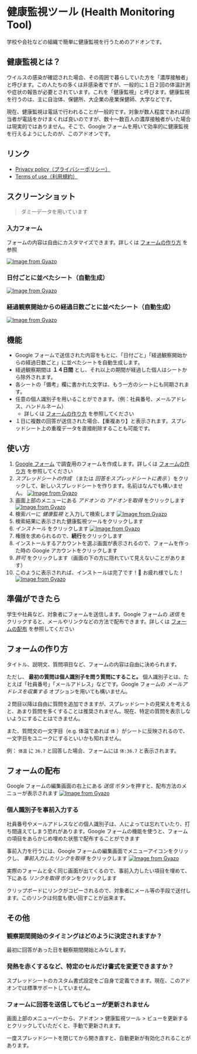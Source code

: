 # 健康監視ツール (Health Monitoring Tool)

学校や会社などの組織で簡単に健康監視を行うためのアドオンです。

## 健康監視とは？

ウイルスの感染が確認された場合、その周囲で暮らしていた方を「濃厚接触者」と呼びます。この人たちの多くは非感染者ですが、一般的に１日２回の体温計測や症状の報告が必要とされています。これを「健康監視」と呼びます。健康監視を行うのは、主に自治体、保健所、大企業の産業保健師、大学などです。

現在、健康監視は電話で行われることが一般的です。対象が数人程度であれば担当者が電話をかけまくれば良いのですが、数十〜数百人の濃厚接触者がいた場合は現実的ではありません。そこで、Google フォームを用いて効率的に健康監視を行えるようにしたのが、このアドオンです。

## リンク

- [Privacy policy（プライバシーポリシー）](https://teramotodaiki.github.io/health-observation/PRIVACY_POLICY)
- [Terms of use（利用規約）](https://teramotodaiki.github.io/health-observation/TERMS_OF_USE)

## スクリーンショット

> ダミーデータを用いています

### 入力フォーム

フォームの内容は自由にカスタマイズできます。詳しくは [フォームの作り方](#フォームの作り方) を参照

[![Image from Gyazo](https://i.gyazo.com/78ca77ee2cb2816dfbbc3ec9427fc1bd.png)](https://gyazo.com/78ca77ee2cb2816dfbbc3ec9427fc1bd)

### 日付ごとに並べたシート（自動生成）

[![Image from Gyazo](https://i.gyazo.com/6635b05c61f2eeeb4fcbf6d4353abe6b.png)](https://gyazo.com/6635b05c61f2eeeb4fcbf6d4353abe6b)

### 経過観察開始からの経過日数ごとに並べたシート（自動生成）

[![Image from Gyazo](https://i.gyazo.com/195055d32c834f52bf91ec4ead0ae9e1.png)](https://gyazo.com/195055d32c834f52bf91ec4ead0ae9e1)

## 機能

- Google フォームで送信された内容をもとに、「日付ごと」「経過観察開始からの経過日数ごと」に並べたシートを自動生成します。
- 経過観察期間は **１４日間** とし、それ以上の期間が経過した個人はシートから除外されます。
- 各シートの「備考」欄に書かれた文字は、もう一方のシートにも同期されます。
- 任意の個人識別子を用いることができます。（例：社員番号、メールアドレス、ハンドルネーム）
  - 詳しくは [フォームの作り方](#フォームの作り方) を参照してください
- １日に複数の回答が送信された場合、【重複あり】と表示されます。スプレッドシート上の重複データを直接削除することも可能です。

## 使い方

1. [Google フォーム](https://www.google.com/intl/ja_jp/forms/about/) で調査用のフォームを作成します。詳しくは [フォームの作り方](#フォームの作り方) を参照してください
2. _スプレッドシートの作成_ （または _回答をスプレッドシートに表示_ ）をクリックして、新しいスプレッドシートを作ります。名前はなんでも構いません。
   [![Image from Gyazo](https://i.gyazo.com/fe67df9733dd396f29d5ba12eae0df22.png)](https://gyazo.com/fe67df9733dd396f29d5ba12eae0df22)
3. 画面上部のメニューにある _アドオン_ の _アドオンを取得_ をクリックします
   [![Image from Gyazo](https://i.gyazo.com/708130d16eb37deb6fdfab07a9894d08.png)](https://gyazo.com/708130d16eb37deb6fdfab07a9894d08)
4. 検索バーに _健康監視_ と入力して検索します
   [![Image from Gyazo](https://i.gyazo.com/73a44cfeda193b7d200dfa258df438e9.png)](https://gyazo.com/73a44cfeda193b7d200dfa258df438e9)
5. 検索結果に表示された健康監視ツールをクリックします
6. _インストール_ をクリックします
   [![Image from Gyazo](https://i.gyazo.com/257e01ebaa9ed03179866657e18d5f2c.png)](https://gyazo.com/257e01ebaa9ed03179866657e18d5f2c)
7. 権限を求められるので、**続行**をクリックします
8. インストールするアカウントを選ぶ画面が表示されるので、フォームを作った時の Google アカウントをクリックします
9. _許可_ をクリックします（画面の下の方に隠れていて見えないことがあります）
10. このように表示されれば、インストールは完了です！🎉 お疲れ様でした！
    [![Image from Gyazo](https://i.gyazo.com/eec98388e4edeaefb6a9f750f03cdbc0.png)](https://gyazo.com/eec98388e4edeaefb6a9f750f03cdbc0)

## 準備ができたら

学生や社員など、対象者にフォームを送信します。Google フォームの _送信_ をクリックすると、メールやリンクなどの方法で配布できます。詳しくは [フォームの配布](#フォームの配布) を参照してください

## フォームの作り方

タイトル、説明文、質問項目など、フォームの内容は自由に決められます。

ただし、 **最初の質問は個人識別子を問う質問にすること。** 個人識別子とは、たとえば「社員番号」「メールアドレス」などです。Google フォームの _メールアドレスを収集する_ オプションを用いても構いません。

２問目以降は自由に質問を追加できますが、スプレッドシートの見栄えを考えると、あまり質問を多くすることは推奨されません。現在、特定の質問を表示しないようにすることはできません。

また、質問文の一文字目（e.g. 体温であれば `体` ）がシートに反映されるので、一文字目をユニークにするといいかも知れません。

例： `体温` に `36.7` と回答した場合、フォームには `体:36.7` と表示されます。

## フォームの配布

Google フォームの編集画面の右上にある _送信_ ボタンを押すと、配布方法のメニューが表示されます
[![Image from Gyazo](https://i.gyazo.com/2fedef0720f2b4c86f2650fbb1c08d0c.png)](https://gyazo.com/2fedef0720f2b4c86f2650fbb1c08d0c)

### 個人識別子を事前入力する

社員番号やメールアドレスなどの個人識別子は、人によっては忘れていたり、打ち間違えてしまう恐れがあります。Google フォームの機能を使うと、フォームの項目をあらかじめ埋めた状態で配布することができます

事前入力を行うには、Google フォームの編集画面でメニューアイコンをクリックし、 _事前入力したリンクを取得_ をクリックします
[![Image from Gyazo](https://i.gyazo.com/258269274d8abd6aaafe5fa7c3f719f3.png)](https://gyazo.com/258269274d8abd6aaafe5fa7c3f719f3)

実際のフォームと全く同じ画面が出てくるので、事前入力したい項目を埋めて、下にある _リンクを取得_ ボタンをクリックします

クリップボードにリンクがコピーされるので、対象者にメール等の手段で送付します。このリンクは何度も使い回すことが出来ます。

## その他

### 観察期間開始のタイミングはどのように決定されますか？

最初に回答があった日を観察期間開始とみなします。

### 発熱を赤くするなど、特定のセルだけ書式を変更できますか？

スプレッドシートのカスタム書式設定をご自身で定義できます。現在、このアドオンでは標準サポートしていません。

### フォームに回答を送信してもビューが更新されません

画面上部のメニューバーから、アドオン > 健康監視ツール > ビューを更新する とクリックしていただくと、手動で更新されます。

一度スプレッドシートを閉じてから開き直すと、自動更新が有効化されることがあります。
